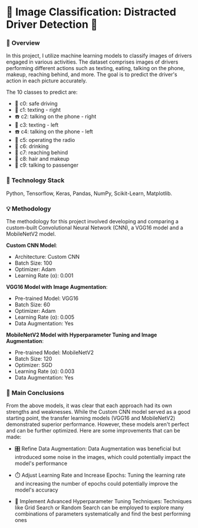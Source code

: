 # 🚗 Image Classification: Distracted Driver Detection 🚗 


### 🎯 **Overview**

In this project, I utilize machine learning models to classify images of drivers engaged in various activities. The dataset comprises images of drivers performing different actions such as texting, eating, talking on the phone, makeup, reaching behind, and more. The goal is to predict the driver's action in each picture accurately.

The 10 classes to predict are:

- 🚗 c0: safe driving 
- 📱 c1: texting - right 
- ☎️ c2: talking on the phone - right 
- 📱 c3: texting - left 
- ☎️ c4: talking on the phone - left 
- 🎵 c5: operating the radio 
- 🥤 c6: drinking 
- 👋 c7: reaching behind 
- 💄 c8: hair and makeup 
- 👥 c9: talking to passenger


### 🔧 **Technology Stack**

Python, Tensorflow, Keras, Pandas, NumPy, Scikit-Learn, Matplotlib.


### 💡 **Methodology**

The methodology for this project involved developing and comparing a custom-built Convolutional Neural Network (CNN), a VGG16 model and a MobileNetV2 model. 


**Custom CNN Model**:
- Architecture: Custom CNN
- Batch Size: 100
- Optimizer: Adam
- Learning Rate (α): 0.001


**VGG16 Model with Image Augmentation**:
- Pre-trained Model: VGG16
- Batch Size: 60
- Optimizer: Adam
- Learning Rate (α): 0.005
- Data Augmentation: Yes


**MobileNetV2 Model with Hyperparameter Tuning and Image Augmentation**:
- Pre-trained Model: MobileNetV2
- Batch Size: 120
- Optimizer: SGD
- Learning Rate (α): 0.003
- Data Augmentation: Yes


### 💭 **Main Conclusions**

From the above models, it was clear that each approach had its own strengths and weaknesses. While the Custom CNN model served as a good starting point, the transfer learning models (VGG16 and MobileNetV2) demonstrated superior performance. However, these models aren't perfect and can be further optimized. Here are some improvements that can be made:

- 🎛️ Refine Data Augmentation: Data Augmentation was beneficial but introduced some noise in the images, which could potentially impact the model's performance
  
- ⏱️ Adjust Learning Rate and Increase Epochs: Tuning the learning rate and increasing the number of epochs could potentially improve the model's accuracy
  
- 🔧 Implement Advanced Hyperparameter Tuning Techniques: Techniques like Grid Search or Random Search can be employed to explore many combinations of parameters systematically and find the best performing ones
